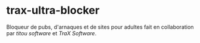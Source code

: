 # trax-ultra-blocker
Bloqueur de pubs, d'arnaques et de sites pour adultes fait en collaboration par *titou software* et *TraX Software*.

